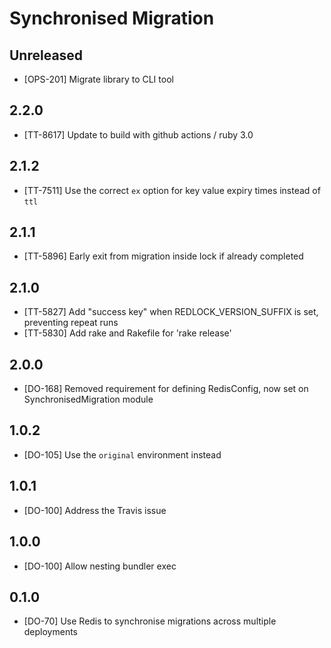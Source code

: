 # Synchronised Migration

## Unreleased

- [OPS-201] Migrate library to CLI tool

## 2.2.0

- [TT-8617] Update to build with github actions / ruby 3.0

## 2.1.2

* [TT-7511] Use the correct `ex` option for key value expiry times instead of `ttl`

## 2.1.1

* [TT-5896] Early exit from migration inside lock if already completed

## 2.1.0

* [TT-5827] Add "success key" when REDLOCK_VERSION_SUFFIX is set, preventing repeat runs
* [TT-5830] Add rake and Rakefile for 'rake release'

## 2.0.0

* [DO-168] Removed requirement for defining RedisConfig, now set on
  SynchronisedMigration module

## 1.0.2

* [DO-105] Use the `original` environment instead

## 1.0.1

* [DO-100] Address the Travis issue

## 1.0.0

* [DO-100] Allow nesting bundler exec

## 0.1.0

* [DO-70] Use Redis to synchronise migrations across multiple deployments
